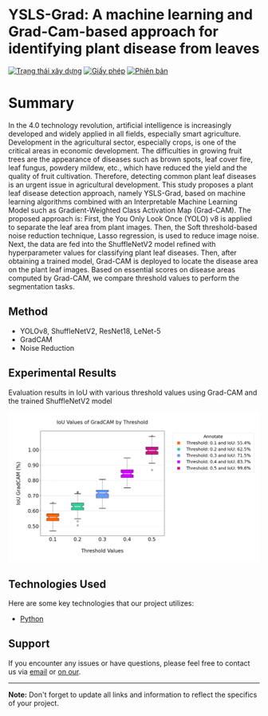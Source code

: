 # YSLS-Grad: A machine learning and Grad-Cam-based approach for identifying plant disease from leaves

[![Trạng thái xây dựng](https://img.shields.io/travis/username/repo.svg)](https://travis-ci.org/username/repo)
[![Giấy phép](https://img.shields.io/badge/License-MIT-blue.svg)](https://opensource.org/licenses/MIT)
[![Phiên bản](https://img.shields.io/badge/version-v1.0.0-brightgreen.svg)](https://github.com/username/repo/releases)


# Summary

In the 4.0 technology revolution, artificial intelligence is increasingly developed and widely applied in all fields, especially smart agriculture. Development in the agricultural sector, especially crops, is one of the critical areas in economic development. The difficulties in growing fruit trees are the appearance of diseases such as brown spots, leaf cover fire, leaf fungus, powdery mildew, etc., which have reduced the yield and the quality of fruit cultivation. Therefore, detecting common plant leaf diseases is an urgent issue in agricultural development. This study proposes a plant leaf disease detection approach, namely YSLS-Grad, based on machine learning algorithms combined with an Interpretable Machine Learning Model such as Gradient-Weighted Class Activation Map (Grad-CAM). The proposed approach is: First, the You Only Look Once (YOLO) v8 is applied to separate the leaf area from plant images. Then, the Soft threshold-based noise reduction technique, Lasso regression, is used to reduce image noise. Next, the data are fed into the ShuffleNetV2 model refined with hyperparameter values for classifying plant leaf diseases. Then, after obtaining a trained model, Grad-CAM is deployed to locate the disease area on the plant leaf images. Based on essential scores on disease areas computed by Grad-CAM, we compare threshold values to perform the segmentation tasks. 


## Method
- YOLOv8, ShuffleNetV2, ResNet18, LeNet-5
- GradCAM
- Noise Reduction
## Experimental Results
Evaluation results in IoU with various threshold values using Grad-CAM and the trained ShuffleNetV2 model

![Logo Project](Images/Box_Chart_IoU_GradCAM.png)


## Technologies Used
Here are some key technologies that our project utilizes:

- [Python](https://www.python.org/)


## Support

If you encounter any issues or have questions, please feel free to contact us via [email](mailto:nphat77777@gmail.com) or [on our](https://github.com/thnguyencit/plant-disease-ml/tree/main).

---
**Note:** Don't forget to update all links and information to reflect the specifics of your project.
